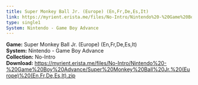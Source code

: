 ```yaml
---
title: Super Monkey Ball Jr. (Europe) (En,Fr,De,Es,It)
link: https://myrient.erista.me/files/No-Intro/Nintendo%20-%20Game%20Boy%20Advance/Super%20Monkey%20Ball%20Jr.%20(Europe)%20(En,Fr,De,Es,It).zip
type: single1
System: Nintendo - Game Boy Advance
---
```

<b>Game:</b> Super Monkey Ball Jr. (Europe) (En,Fr,De,Es,It)<br>
<b>System:</b> Nintendo - Game Boy Advance<br>
<b>Collection:</b> No-Intro<br>
<b>Download:</b> https://myrient.erista.me/files/No-Intro/Nintendo%20-%20Game%20Boy%20Advance/Super%20Monkey%20Ball%20Jr.%20(Europe)%20(En,Fr,De,Es,It).zip